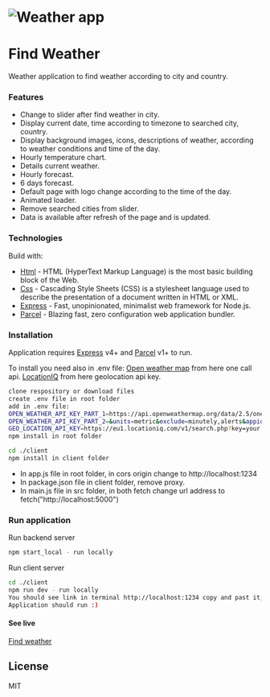 # ![Weather app](https://jurekledzinski.github.io/Weather-app/imageGit/Find-weather.jpg)

# Find Weather

Weather application to find weather according to city and country.

### Features

- Change to slider after find weather in city.
- Display current date, time according to timezone to searched city, country.
- Display background images, icons, descriptions of weather, according to weather conditions and time of the day.
- Hourly temperature chart.
- Details current weather.
- Hourly forecast.
- 6 days forecast.
- Default page with logo change according to the time of the day.
- Animated loader.
- Remove searched cities from slider.
- Data is available after refresh of the page and is updated.

### Technologies

Build with:

- [Html](https://developer.mozilla.org/en-US/docs/Web/HTML) - HTML (HyperText Markup Language) is the most basic building block of the Web.
- [Css](https://developer.mozilla.org/en-US/docs/Web/CSS) - Cascading Style Sheets (CSS) is a stylesheet language used to describe the presentation of a document written in HTML or XML.
- [Express](https://expressjs.com/) - Fast, unopinionated, minimalist web framework for Node.js.
- [Parcel](https://parceljs.org/) - Blazing fast, zero configuration web application bundler.

### Installation

Application requires [Express](https://expressjs.com/) v4+ and [Parcel](https://parceljs.org/) v1+ to run.

To install you need also in .env file:
[Open weather map](https://openweathermap.org/api/one-call-api) from here one call api.
[LocationIQ](https://locationiq.com/) from here geolocation api key.

```sh
clone respository or download files
create .env file in root folder
add in .env file:
OPEN_WEATHER_API_KEY_PART_1=https://api.openweathermap.org/data/2.5/onecall?lat
OPEN_WEATHER_API_KEY_PART_2=&units=metric&exclude=minutely,alerts&appid=your api key
GEO_LOCATION_API_KEY=https://eu1.locationiq.com/v1/search.php?key=your api key
npm install in root folder
```

```sh
cd ./client
npm install in client folder
```

- In app.js file in root folder, in cors origin change to http://localhost:1234
- In package.json file in client folder, remove proxy.
- In main.js file in src folder, in both fetch change url address to fetch("http://localhost:5000")

### Run application

Run backend server

```sh
npm start_local - run locally
```

Run client server

```sh
cd ./client
npm run dev - run locally
You should see link in terminal http://localhost:1234 copy and past it, into the browsers search bar
Application should run :)
```

#### See live

[Find weather](https://lit-sands-29020.herokuapp.com)

## License

MIT
